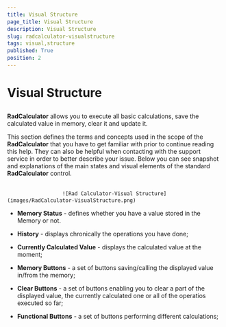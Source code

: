 ```yaml
---
title: Visual Structure
page_title: Visual Structure
description: Visual Structure
slug: radcalculator-visualstructure
tags: visual,structure
published: True
position: 2
---
```


# Visual Structure



## 

__RadCalculator__ allows you to execute all basic calculations, save the calculated value in memory, clear it and update it.
			  

This section defines the terms and concepts used in the scope of the __RadCalculator__ that you have to get familiar with prior to continue reading this help. They can also be helpful when contacting with the support service in order to better describe your issue. Below you can see snapshot and explanations of the main states and visual elements of the standard __RadCalculator__ control.
			  




						   
					  ![Rad Calculator-Visual Structure](images/RadCalculator-VisualStructure.png)

* __Memory Status__ - defines whether you have a value stored in the Memory or not.
				  

* __History__ - displays chronically the operations you have done;
				  

* __Currently Calculated Value__ - displays the calculated value at the moment;
				  

* __Memory Buttons__ - a set of buttons saving/calling the displayed value in/from the memory;
				  

* __Clear Buttons__ - a set of buttons enabling you to clear a part of the displayed value, the currently calculated one or all of the operatios executed so far;
				  

* __Functional Buttons__ - a set of buttons performing different calculations;
				  
